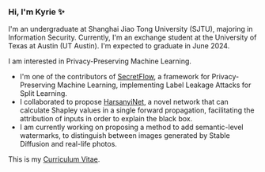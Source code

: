 ### Hi, I'm Kyrie ✨
I'm an undergraduate at Shanghai Jiao Tong University (SJTU), majoring in Information Security. Currently, I'm an exchange student at the University of Texas at Austin (UT Austin). I'm expected to graduate in June 2024.

I am interested in Privacy-Preserving Machine Learning.

- I'm one of the contributors of [SecretFlow](https://github.com/secretflow/secretflow), a framework for Privacy-Preserving Machine Learning, implementing Label Leakage Attacks for Split Learning.
- I collaborated to propose [HarsanyiNet](https://arxiv.org/abs/2304.01811), a novel network that can calculate Shapley values in a single forward propagation, facilitating the attribution of inputs in order to explain the black box.
- I am currently working on proposing a method to add semantic-level watermarks, to distinguish between images generated by Stable Diffusion and real-life photos.

This is my [Curriculum Vitae](https://github.com/Zhangky11/Zhangky11/blob/main/Keyan_Zhang__Resume_modified%20v2.pdf).
